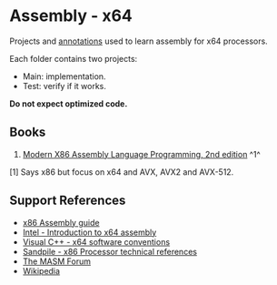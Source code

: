 # Assembly - x64

Projects and [annotations](/notes.md) used to learn assembly for x64 processors.  

Each folder contains two projects:

* Main: implementation.
* Test: verify if it works.

**Do not expect optimized code.**

## Books

1. [Modern X86 Assembly Language Programming, 2nd edition](https://www.amazon.com/gp/product/B07L6Z6K9Z) ^1^

[1] Says x86 but focus on x64 and AVX, AVX2 and AVX-512.

## Support References

* [x86 Assembly guide](http://www.cs.virginia.edu/~evans/cs216/guides/x86.html)
* [Intel - Introduction to x64 assembly](https://software.intel.com/en-us/articles/introduction-to-x64-assembly)
* [Visual C++ - x64 software conventions](https://docs.microsoft.com/en-us/cpp/build/x64-software-conventions?view=vs-2019)
* [Sandpile - x86 Processor technical references](https://www.sandpile.org/)
* [The MASM Forum](http://masm32.com/board/index.php)
* [Wikipedia](https://www.wikipedia.org/)